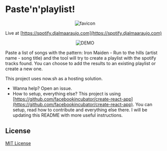 # Paste'n'playlist!

<p align="center"><img src="https://image.ibb.co/kvvpB5/favicon.jpg" alt="favicon" border="0"></p>

Live at [https://spotify.djalmaaraujo.com](https://spotify.djalmaaraujo.com)

<p align="center"><img src="http://g.recordit.co/MZkQYXvs1Y.gif" alt="DEMO" border="0"></p>

Paste a list of songs with the pattern: Iron Maiden - Run to the hills (artist name - song title) and the tool will try to create a playlist with the spotify tracks found. You can choose to add the results to an existing playlist or create a new one.

This project uses now.sh as a hosting solution.

- Wanna help? Open an issue.
- How to setup, everything else? This project is using [https://github.com/facebookincubator/create-react-app](https://github.com/facebookincubator/create-react-app). You can setup, read how to contribute and everything else there. I will be updating this README with more useful instructions.

## License

[MIT License](http://djalmaaraujo.mit-license.org/)
